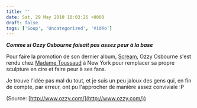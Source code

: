 ```yaml
---
title: ''
date: Sat, 29 May 2010 10:03:26 +0000
draft: false
tags: ['Soup', 'Uncategorized', 'Vidéo']
---
```


_**Comme si Ozzy Osbourne faisait pas assez peur à la base**_

Pour faire la promotion de son dernier album, [Scream](http://www.ozzy.com/), Ozzy Osbourne s'est rendu chez [Madame Toussaud](http://www.madametussauds.com/) à New York pour remplacer sa propre sculpture en cire et faire peur à ses fans.

Je trouve l'idée pas mal du tout, et je suis un peu jaloux des gens qui, en fin de compte, par erreur, ont pu l'approcher de manière assez conviviale :P

(Source: [http://www.ozzy.com/](http://www.ozzy.com/))